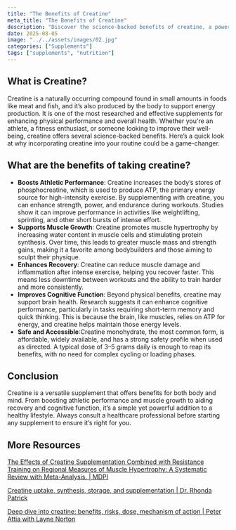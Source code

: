 ```yaml
---
title: "The Benefits of Creatine"
meta_title: "The Benefits of Creatine"
description: "Discover the science-backed benefits of creatine, a powerful supplement that enhances athletic performance, supports muscle growth, aids recovery, and boosts cognitive function."
date: 2025-08-05
image: "../../assets/images/02.jpg"
categories: ["Supplements"]
tags: ["supplements", "nutrition"]
---
```


## What is Creatine?

Creatine is a naturally occurring compound found in small amounts in foods like meat and fish, and it’s also produced by the body to support energy production. It is one of the most researched and effective supplements for enhancing physical performance and overall health. Whether you're an athlete, a fitness enthusiast, or someone looking to improve their well-being, creatine offers several science-backed benefits. Here’s a quick look at why incorporating creatine into your routine could be a game-changer.

## What are the benefits of taking creatine?

- **Boosts Athletic Performance**: Creatine increases the body’s stores of phosphocreatine, which is used to produce ATP, the primary energy source for high-intensity exercise. By supplementing with creatine, you can enhance strength, power, and endurance during workouts. Studies show it can improve performance in activities like weightlifting, sprinting, and other short bursts of intense effort.
- **Supports Muscle Growth**: Creatine promotes muscle hypertrophy by increasing water content in muscle cells and stimulating protein synthesis. Over time, this leads to greater muscle mass and strength gains, making it a favorite among bodybuilders and those aiming to sculpt their physique.
- **Enhances Recovery**: Creatine can reduce muscle damage and inflammation after intense exercise, helping you recover faster. This means less downtime between workouts and the ability to train harder and more consistently.
- **Improves Cognitive Function**: Beyond physical benefits, creatine may support brain health. Research suggests it can enhance cognitive performance, particularly in tasks requiring short-term memory and quick thinking. This is because the brain, like muscles, relies on ATP for energy, and creatine helps maintain those energy levels.
- **Safe and Accessible**:Creatine monohydrate, the most common form, is affordable, widely available, and has a strong safety profile when used as directed. A typical dose of 3–5 grams daily is enough to reap its benefits, with no need for complex cycling or loading phases.

## Conclusion

Creatine is a versatile supplement that offers benefits for both body and mind. From boosting athletic performance and muscle growth to aiding recovery and cognitive function, it’s a simple yet powerful addition to a healthy lifestyle. Always consult a healthcare professional before starting any supplement to ensure it’s right for you.

## More Resources

[The Effects of Creatine Supplementation Combined with Resistance Training on Regional Measures of Muscle Hypertrophy: A Systematic Review with Meta-Analysis. | MDPI](https://www.mdpi.com/2072-6643/15/9/2116)

[Creatine uptake, synthesis, storage, and supplementation | Dr. Rhonda Patrick](https://www.foundmyfitness.com/topics/creatine)

[Deep dive into creatine: benefits, risks, dose, mechanism of action | Peter Attia with Layne Norton](https://www.youtube.com/watch?v=PD8-CJ6OuAQ)


